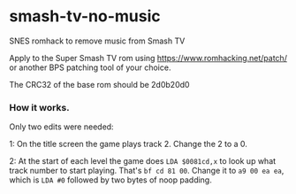 # smash-tv-no-music
SNES romhack to remove music from Smash TV

Apply to the Super Smash TV rom using https://www.romhacking.net/patch/ or another BPS patching tool of your choice.

The CRC32 of the base rom should be 2d0b20d0

### How it works. 
Only two edits were needed:

1: On the title screen the game plays track 2. Change the 2 to a 0.

2: At the start of each level the game does `LDA $0081cd,x` to look up what track number to start playing. That's `bf cd 81 00`. Change it to `a9 00 ea ea`, which is `LDA #0` followed by two bytes of noop padding.
